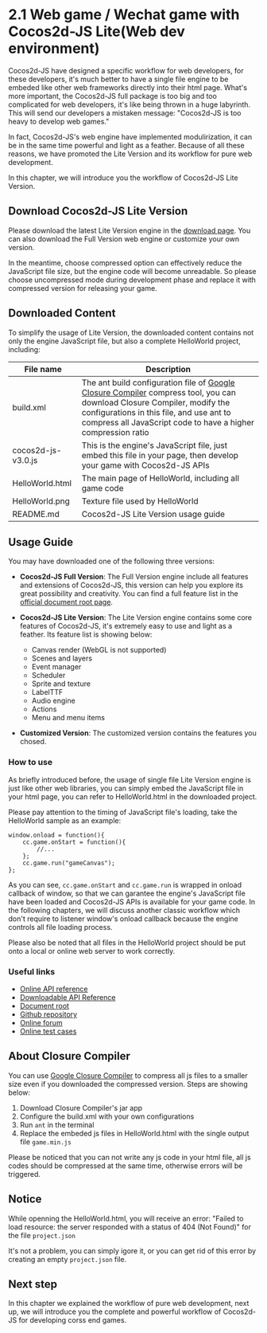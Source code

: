 # 2.1 Web game / Wechat game with Cocos2d-JS Lite(Web dev environment)

Cocos2d-JS have designed a specific workflow for web developers, for these developers, it's much better to have a single file engine to be embeded like other web frameworks directly into their html page. What's more important, the Cocos2d-JS full package is too big and too complicated for web developers, it's like being thrown in a huge labyrinth. This will send our developers a mistaken message: "Cocos2d-JS is too heavy to develop web games."

In fact, Cocos2d-JS's web engine have implemented modulirization, it can be in the same time powerful and light as a feather. Because of all these reasons, we have promoted the Lite Version and its workflow for pure web development.

In this chapter, we will introduce you the workflow of Cocos2d-JS Lite Version.

## Download Cocos2d-JS Lite Version

Please download the latest Lite Version engine in the [download page](http://cocos2d-x.org/filecenter/jsbuilder/). You can also download the Full Version web engine or customize your own version.

In the meantime, choose compressed option can effectively reduce the JavaScript file size, but the engine code will become unreadable. So please choose uncompressed mode during development phase and replace it with compressed version for releasing your game.

## Downloaded Content

To simplify the usage of Lite Version, the downloaded content contains not only the engine JavaScript file, but also a complete HelloWorld project, including:

|File name|Description|
|---------|-----------|
|build.xml|The ant build configuration file of [Google Closure Compiler](https://developers.google.com/closure/compiler/) compress tool, you can download Closure Compiler, modify the configurations in this file, and use ant to compress all JavaScript code to have a higher compression ratio|
|cocos2d-js-v3.0.js|This is the engine's JavaScript file, just embed this file in your page, then develop your game with Cocos2d-JS APIs|
|HelloWorld.html|The main page of HelloWorld, including all game code|
|HelloWorld.png|Texture file used by HelloWorld|
|README.md|Cocos2d-JS Lite Version usage guide|

## Usage Guide

You may have downloaded one of the following three versions:

- **Cocos2d-JS Full Version**: The Full Version engine include all features and extensions of Cocos2d-JS, this version can help you explore its great possibility and creativity. You can find a full feature list in the [official document root page](http://www.cocos2d-x.org/docs/manual/framework/html5/en).

- **Cocos2d-JS Lite Version**: The Lite Version engine contains some core features of Cocos2d-JS, it's extremely easy to use and light as a feather. Its feature list is showing below:
    + Canvas render (WebGL is not supported)
    + Scenes and layers
    + Event manager
    + Scheduler
    + Sprite and texture
    + LabelTTF
    + Audio engine
    + Actions
    + Menu and menu items

- **Customized Version**: The customized version contains the features you chosed.

### How to use

As briefly introduced before, the usage of single file Lite Version engine is just like other web libraries, you can simply embed the JavaScript file in your html page, you can refer to HelloWorld.html in the downloaded project.

Please pay attention to the timing of JavaScript file's loading, take the  HelloWorld sample as an example:

```
window.onload = function(){
    cc.game.onStart = function(){
        //...
    };
    cc.game.run("gameCanvas");
};
```

As you can see, `cc.game.onStart` and `cc.game.run` is wrapped in onload callback of window, so that we can garantee the engine's JavaScript file have been loaded and Cocos2d-JS APIs is available for your game code. In the following chapters, we will discuss another classic workflow which don't require to listener window's onload callback because the engine controls all file loading process.

Please also be noted that all files in the HelloWorld project should be put onto a local or online web server to work correctly.

### Useful links

- [Online API reference](http://www.cocos2d-x.org/reference/html5-js/V3.0/index.html)
- [Downloadable API Reference](http://www.cocos2d-x.org/filedown/Cocos2d-JS-v3.0-API.zip)
- [Document root](http://cocos2d-x.org/docs/manual/framework/html5/en)
- [Github repository](https://github.com/cocos2d/cocos2d-js)
- [Online forum](http://discuss.cocos2d-x.org/category/cocos2d-x/javascript)
- [Online test cases](http://cocos2d-x.org/js-tests/)

## About Closure Compiler

You can use [Google Closure Compiler](https://developers.google.com/closure/compiler/) to compress all js files to a smaller size even if you downloaded the compressed version. Steps are showing below:

1. Download Closure Compiler's jar app
2. Configure the build.xml with your own configurations
3. Run `ant` in the terminal
4. Replace the embeded js files in HelloWorld.html with the single output file `game.min.js`

Please be noticed that you can not write any js code in your html file, all js codes should be compressed at the same time, otherwise errors will be triggered.

## Notice

While openning the HelloWorld.html, you will receive an error:
"Failed to load resource: the server responded with a status of 404 (Not Found)" for the file `project.json`

It's not a problem, you can simply igore it, or you can get rid of this error by creating an empty `project.json` file.

## Next step

In this chapter we explained the workflow of pure web development, next up, we will introduce you the complete and powerful workflow of Cocos2d-JS for developing corss end games.